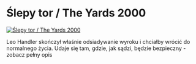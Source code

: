 Ślepy tor / The Yards 2000 
=============
[![Ślepy tor / The Yards 2000 ](http://vidos.pl/images/player.gif)](http://vidos.pl/lepy-tor-the-yards-2000)

 Leo Handler skończył właśnie odsiadywanie wyroku i chciałby wrócić do normalnego życia. Udaje się tam, gdzie, jak sądzi, będzie bezpieczny - zobacz pełny opis
